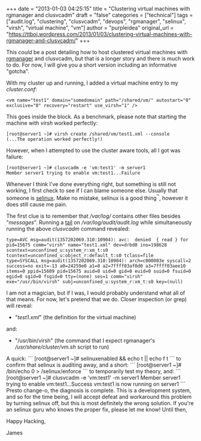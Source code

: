 +++
date = "2013-01-03 04:25:15"
title = "Clustering virtual machines with rgmanager and clusvcadm"
draft = "false"
categories = ["technical"]
tags = ["audit.log", "clustering", "clusvcadm", "devops", "rgmanager", "selinux", "virsh", "virtual machine", "vm"]
author = "purpleidea"
original_url = "https://ttboj.wordpress.com/2013/01/03/clustering-virtual-machines-with-rgmanager-and-clusvcadm/"
+++

This <em>could</em> be a post detailing how to host clustered virtual machines with <a href="https://fedorahosted.org/cluster/wiki/RGManager">rgmanager</a> and clusvcadm, but that is a longer story and there is much work to do. For now, I will give you a short version including an informative "gotcha".

With my cluster up and running, I added a virtual machine entry to my <em>cluster.conf</em>:
```
<vm name="test1" domain="somedomain" path="/shared/vm/" autostart="0" exclusive="0" recovery="restart" use_virsh="1" />
```
This goes inside the <em><rm></em> block. As a benchmark, please note that starting the machine with <em>virsh</em> worked perfectly:
```
[root@server1 ~]# virsh create /shared/vm/test1.xml --console
(...The operation worked perfectly!)
```
However, when I attempted to use the cluster aware tools, all I got was failure:
```
[root@server1 ~]# clusvcadm -e 'vm:test1' -m server1
Member server1 trying to enable vm:test1...Failure
```
Whenever I think I've done everything right, but something is still not working, I first check to see if I can blame someone else. Usually that someone is <a href="http://en.wikipedia.org/wiki/Security-Enhanced_Linux">selinux</a>. Make no mistake, selinux is a good thing<sup>™</sup>, however it does still cause me pain.

The first clue is to remember that <em>/var/log/</em> contains other files besides "<em>messages</em>". Running a <a title="continuous display of log files (better tail -f)" href="/blog/2012/11/18/continuous-display-of-log-files-better-tail-f/">tail</a> on <em>/var/log/audit/audit.log</em> while simultaneously running the above <em>clusvcadm</em> command revealed:
```
type=AVC msg=audit(1357202069.310:10904): avc:  denied  { read } for  pid=15675 comm="virsh" name="test1.xml" dev=drbd0 ino=198628 scontext=unconfined_u:system_r:xm_t:s0 tcontext=unconfined_u:object_r:default_t:s0 tclass=file
type=SYSCALL msg=audit(1357202069.310:10904): arch=c000003e syscall=2 success=no exit=-13 a0=24259e0 a1=0 a2=7ffff03af0d0 a3=7ffff03aee10 items=0 ppid=15609 pid=15675 auid=0 uid=0 gid=0 euid=0 suid=0 fsuid=0 egid=0 sgid=0 fsgid=0 tty=(none) ses=1 comm="virsh" exe="/usr/bin/virsh" subj=unconfined_u:system_r:xm_t:s0 key=(null)
```
I am not a magician, but if I was, I would probably understand what all of that means. For now, let's pretend that we do. Closer inspection (or grep) will reveal:
<ul>
	<li>"<em>test1.xml</em>" (the definition for the virtual machine)</li>
</ul>
and:
<ul>
	<li>"/usr/bin/virsh" (the command that I expect rgmanager's <em>/usr/share/cluster/vm.sh</em> script to run)</li>
</ul>
A quick:
```
[root@server1 ~]# selinuxenabled && echo t || echo f
t
```
to confirm that selinux is auditing away, and a short:
```
[root@server1 ~]# /bin/echo 0 > /selinux/enforce
```
to temporarily test my theory, and:
```
[root@server1 ~]# clusvcadm -e 'vm:test1' -m server1
Member server1 trying to enable vm:test1...Success
vm:test1 is now running on server1
```
Presto change-o, the diagnosis is complete. This is a development system, and so for the time being, I will accept defeat and workaround this problem by turning selinux off, but this is most definitely the wrong solution. If you're an selinux guru who knows the proper fix, please let me know! Until then,

Happy Hacking,

James

